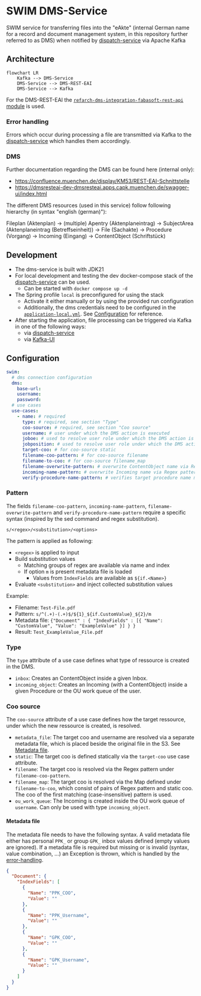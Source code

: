 # SWIM DMS-Service

SWIM service for transferring files into the "eAkte" (internal German name for a record and document management system, in this repository further referred to as DMS) when notified by [dispatch-service](../dispatch-service) via Apache Kafka

## Architecture

```mermaid
flowchart LR
    Kafka --> DMS-Service
    DMS-Service --> DMS-REST-EAI
    DMS-Service --> Kafka
```

For the DMS-REST-EAI the [`refarch-dms-integration-fabasoft-rest-api` module](https://github.com/it-at-m/refarch/tree/main/refarch-integrations/refarch-dms-integration/refarch-dms-integration-fabasoft-rest-api) is used. 

### Error handling

Errors which occur during processing a file are transmitted via Kafka to the [dispatch-service](../dispatch-service) which handles them accordingly.

### DMS

Further documentation regarding the DMS can be found here (internal only):
- https://confluence.muenchen.de/display/KM53/REST-EAI-Schnittstelle
- https://dmsresteai-dev-dmsresteai.apps.capk.muenchen.de/swagger-ui/index.html

The different DMS resources (used in this service) follow following hierarchy (in syntax "english (german)"):

Fileplan (Aktenplan) → (multiple) Apentry (Aktenplaneintrag) → SubjectArea (Aktenplaneintrag (Betreffseinheit)) → File (Sachakte) → Procedure (Vorgang) → Incoming (Eingang) → ContentObject (Schriftstück)

## Development

- The dms-service is built with JDK21
- For local development and testing the dev docker-compose stack of the [dispatch-service](../dispatch-service) can be used.
    - Can be started with `docker compose up -d`
- The Spring profile `local` is preconfigured for using the stack
    - Activate it either manually or by using the provided run configuration
    - Additionally, the dms credentials need to be configured in the [`application-local.yml`](./src/main/resources/application-local.yml). See [Configuration](#configuration) for reference.
- After starting the application, file processing can be triggered via Kafka in one of the following ways:
    - via [dispatch-service](../dispatch-service)
    - via [Kafka-UI](http://localhost:8089/)

## Configuration

```yaml
swim:
  # dms connection configuration
  dms:
    base-url:
    username:
    password:
  # use cases
  use-cases:
    - name: # required
      type: # required, see section "Type"
      coo-source: # required, see section "Coo source"
      username: # user under which the DMS action is executed
      joboe: # used to resolve user role under which the DMS action is executed, default role if not defined
      jobposition: # used to resolve user role under which the DMS action is executed, default role if not defined
      target-coo: # for coo-source static
      filename-coo-pattern: # for coo-source filename
      filename-to-coo: # for coo-source filename_map
      filename-overwrite-pattern: # overwrite ContentObject name via Regex pattern
      incoming-name-pattern: # overwrite Incoming name via Regex pattern, only applies to type incoming_object
      verify-procedure-name-pattern: # verifies target procedure name matches this pattern, only applies to type incoming_object
```

### Pattern

The fields `filename-coo-pattern`, `incoming-name-pattern`, `filename-overwrite-pattern` and `verify-procedure-name-pattern` require a specific syntax (inspired by the sed command and regex substitution).

```
s/<regex>/<substitution>/<options>
```

The pattern is applied as following:
- `<regex>` is applied to input
- Build substitution values
  - Matching groups of regex are available via name and index
  - If option `m` is present metadata file is loaded
    - Values from `IndexFields` are available as `${if.<Name>}`
- Evaluate `<substitution>` and inject collected substitution values

Example:
- Filename: `Test-File.pdf`
- Pattern: `s/^(.+)-(.+)$/${1}_${if.CustomValue}_${2}/m`
- Metadata file: `{"Document" : { "IndexFields" : [{ "Name": "CustomValue", "Value": "ExampleValue" }] } }`
- Result: `Test_ExampleValue_File.pdf`

### Type

The `type` attribute of a use case defines what type of ressource is created in the DMS.

- `inbox`: Creates an ContentObject inside a given Inbox.
- `incoming_object`: Creates an Incoming (with a ContentObject) inside a given Procedure or the OU work queue of the user.

### Coo source

The `coo-source` attribute of a use case defines how the target ressource, under which the new ressource is created, is resolved.

- `metadata_file`: The target coo and username are resolved via a separate metadata file, which is placed beside the original file in the S3. See [Metadata file](#metadata-file).
- `static`: The target coo is defined statically via the `target-coo` use case attribute.
- `filename`: The target coo is resolved via the Regex pattern under `filename-coo-pattern`.
- `filename_map`: The target coo is resolved via the Map defined under `filename-to-coo`, which consist of pairs of Regex pattern and static coo. The coo of the first matching (case-insensitive) pattern is used.
- `ou_work_queue`: The Incoming is created inside the OU work queue of `username`. Can only be used with type `incoming_object`.

#### Metadata file

The metadata file needs to have the following syntax.
A valid metadata file either has personal `PPK_` or group `GPK_` inbox values defined (empty values are ignored).
If a metadata file is required but missing or is invalid (syntax, value combination, ...) an Exception is thrown, which is handled by the [error-handling](#error-handling).

```json
{
  "Document": {
    "IndexFields": [
      {
        "Name": "PPK_COO",
        "Value": ""
      },
      {
        "Name": "PPK_Username",
        "Value": ""
      },
      {
        "Name": "GPK_COO",
        "Value": ""
      },
      {
        "Name": "GPK_Username",
        "Value": ""
      }
    ]
  }
}
```
